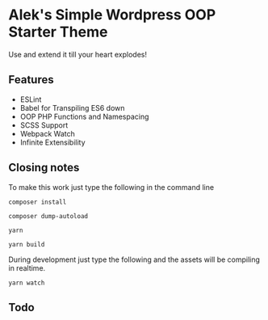 # Alek's Simple Wordpress OOP Starter Theme

Use and extend it till your heart explodes!

## Features

- ESLint
- Babel for Transpiling ES6 down
- OOP PHP Functions and Namespacing
- SCSS Support
- Webpack Watch
- Infinite Extensibility

## Closing notes

To make this work just type the following in the command line

```
composer install

composer dump-autoload

yarn

yarn build
```

During development just type the following and the assets will be compiling in realtime.

```
yarn watch
```

## Todo
